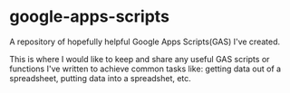 # google-apps-scripts
A repository of hopefully helpful Google Apps Scripts(GAS) I've created. 

This is where I would like to keep and share any useful GAS scripts or functions I've written to achieve common tasks like: getting data out of a spreadsheet, putting data into a spreadshet, etc.

